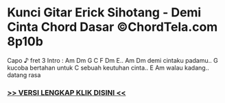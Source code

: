 
 # Kunci Gitar Erick Sihotang - Demi Cinta Chord Dasar ©ChordTela.com 8p10b


Capo ♪ fret 3 Intro : Am Dm G C F Dm E.. Am Dm demi cintaku padamu.. G kucoba bertahan untuk C sebuah keutuhan cinta.. E Am walau kadang.. datang rasa

###  <a href="https://shortlighzx.web.app?sq=Kunci Gitar Erick Sihotang - Demi Cinta Chord Dasar ©ChordTela.com"> >> VERSI LENGKAP KLIK DISINI << </a>
